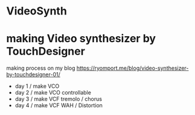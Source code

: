 # VideoSynth
# making Video synthesizer by TouchDesigner
making process on my blog
https://ryomport.me/blog/video-synthesizer-by-touchdesigner-01/
* day 1 / make VCO
* day 2 / make VCO controllable
* day 3 / make VCF tremolo / chorus
* day 4 / make VCF WAH / Distortion
